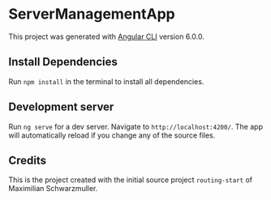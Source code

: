 # ServerManagementApp

This project was generated with [Angular CLI](https://github.com/angular/angular-cli) version 6.0.0.

## Install Dependencies

Run `npm install` in the terminal to install all dependencies.


## Development server

Run `ng serve` for a dev server. Navigate to `http://localhost:4200/`. The app will automatically reload if you change any of the source files.

## Credits

This is the project created with the initial source project `routing-start` of Maximilian Schwarzmuller.

